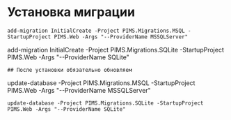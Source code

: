 # Установка миграции
```
add-migration InitialCreate -Project PIMS.Migrations.MSQL -StartupProject PIMS.Web -Args "--ProviderName MSSQLServer"
```
add-migration InitialCreate -Project PIMS.Migrations.SQLite -StartupProject PIMS.Web -Args "--ProviderName SQLite"
```
## После установки обязательно обновляем
```
update-database -Project PIMS.Migrations.MSQL -StartupProject PIMS.Web -Args "--ProviderName MSSQLServer"
```
update-database -Project PIMS.Migrations.SQLite -StartupProject PIMS.Web -Args "--ProviderName SQLite"
```